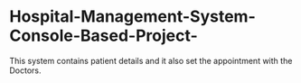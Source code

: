 # Hospital-Management-System-Console-Based-Project-
This system contains patient details and it also set the appointment with the Doctors.
